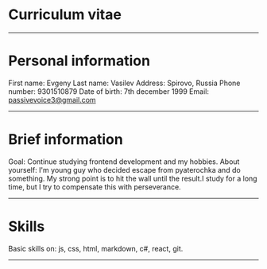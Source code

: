 # **Curriculum vitae**
---
# Personal information
First name: Evgeny
Last name: Vasilev
Address: Spirovo, Russia
Phone number: 9301510879
Date of birth: 7th december 1999
Email: passivevoice3@gmail.com

---

# Brief  information 
Goal: Continue studying frontend development and my hobbies.
About yourself: I'm young guy who decided escape from pyaterochka and do something. My strong point is to hit the wall until the result.I study for a long time, but I try to compensate this with perseverance.

---

# Skills
Basic skills on: js, css, html, markdown, c#, react, git.

---